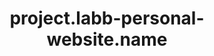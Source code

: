---
layout: project
unique-name: labb-test5
title: project.labb-personal-website.name
description: project.labb-personal-website.desc
type: website
start-date: 2019-06-10 08:53:00
launch-date: 2020-03-06 18:00:00
last-update: site.time
status: active
needs-help: false
license-url: https://www.abbluiz.com/LICENSE.txt
license-opensource: true
license-freesoftware: false
license-hybrid: true
license-name: string.mit
founders: ["LABB"]
pinned: false
hidden: false
color1: white
color2: "#a14040"
website: https://www.abbluiz.com
github: https://github.com/abbluiz/abbluiz.com
mastodon:
---